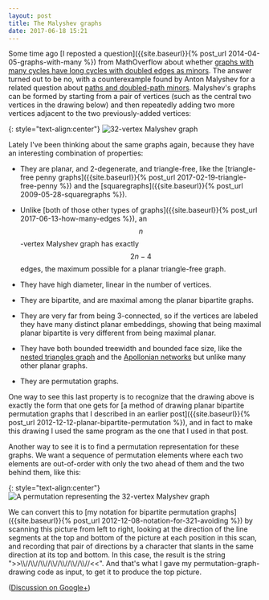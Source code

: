 ```yaml
---
layout: post
title: The Malyshev graphs
date: 2017-06-18 15:21
---
```

Some time ago [I reposted a question]({{site.baseurl}}{% post_url 2014-04-05-graphs-with-many %}) from MathOverflow about whether [graphs with many cycles have long cycles with doubled edges as minors](https://mathoverflow.net/q/161006/440). The answer turned out to be no, with a counterexample found by Anton Malyshev for a related question about [paths and doubled-path minors](https://mathoverflow.net/a/162668/440).
Malyshev's graphs can be formed by starting from a pair of vertices (such as the central two vertices in the drawing below) and then repeatedly adding two more vertices adjacent to the two previously-added vertices:

{: style="text-align:center"}
![32-vertex Malyshev graph]({{site.baseurl}}/assets/2017/malyshev32.svg)

Lately I've been thinking about the same graphs again, because they have an interesting combination of properties:

* They are planar, and 2-degenerate, and triangle-free, like the [triangle-free penny graphs]({{site.baseurl}}{% post_url 2017-02-19-triangle-free-penny %}) and the [squaregraphs]({{site.baseurl}}{% post_url 2009-05-28-squaregraphs %}).

* Unlike [both of those other types of graphs]({{site.baseurl}}{% post_url 2017-06-13-how-many-edges %}), an $$n$$-vertex Malyshev graph has exactly $$2n-4$$ edges, the maximum possible for a planar triangle-free graph.

* They have high diameter, linear in the number of vertices.

* They are bipartite, and are maximal among the planar bipartite graphs.

* They are very far from being 3-connected, so if the vertices are labeled they have many distinct planar embeddings, showing that being maximal planar bipartite is very different from being maximal planar.

* They have both bounded treewidth and bounded face size, like the [nested triangles graph](https://en.wikipedia.org/wiki/Nested_triangles_graph) and the [Apollonian networks](https://en.wikipedia.org/wiki/Apollonian_network) but unlike many other planar graphs.

* They are permutation graphs.

One way to see this last property is to recognize that the drawing above is exactly the form that one gets for [a method of drawing planar bipartite permutation graphs that I described in an earlier post]({{site.baseurl}}{% post_url 2012-12-12-planar-bipartite-permutation %}), and in fact to make this drawing I used the same program as the one that I used in that post.

Another way to see it is to find a permutation representation for these graphs.
We want a sequence of permutation elements where each two elements are out-of-order with only the two ahead of them and the two behind them, like this:

{: style="text-align:center"}
![A permutation representing the 32-vertex Malyshev graph]({{site.baseurl}}/assets/2017/malperm32.svg)

We can convert this to [my notation for bipartite permutation graphs]({{site.baseurl}}{% post_url 2012-12-08-notation-for-321-avoiding %}) by scanning this picture from left to right, looking at the direction of the line segments at the top and bottom of the picture at each position in this scan, and recording that pair of directions by a character that slants in the same direction at its top and bottom. In this case, the result is the string "&gt;&gt;\\\\//\\\\//\\\\//\\\\//\\\\//\\\\//\\\\//&lt;&lt;". And that's what I gave my permutation-graph-drawing code as input, to get it to produce the top picture.

([Discussion on Google+](https://plus.google.com/100003628603413742554/posts/DSxNzbEd3gK))